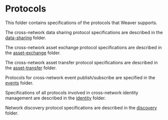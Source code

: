 <!--
 Copyright IBM Corp. All Rights Reserved.

 SPDX-License-Identifier: CC-BY-4.0
 -->
# Protocols

This folder contains specifications of the protocols that Weaver supports.

The cross-network data sharing protocol specifications are described in the [data-sharing](./data-sharing) folder.

The cross-network asset exchange protocol specifications are described in the [asset-exchange](./asset-exchange) folder.

The cross-network asset transfer protocol specifications are described in the [asset-transfer](./asset-transfer) folder.

Protocols for cross-network event publish/subscribe are specified in the [events](./events) folder.

Specifications of all protocols involved in cross-network identity management are described in the [identity](./identity) folder.

Network discovery protocol specifications are described in the [discovery](./discovery) folder.
